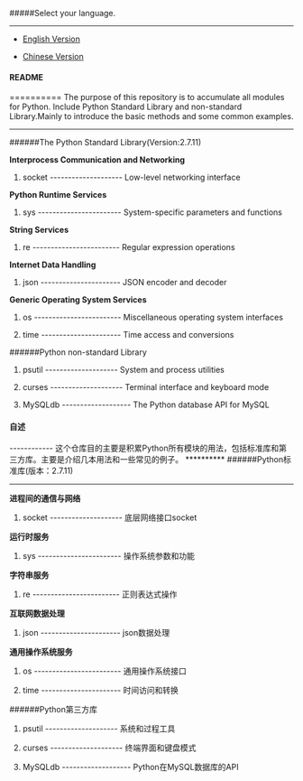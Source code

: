 #####Select your language.

-------------

* [English Version](#EV)

* [Chinese Version](#CV)

<h4 id = 'EV'>README</h4>
==========
The purpose of this repository is to accumulate all modules for Python. Include Python Standard Library and non-standard Library.Mainly to introduce the basic methods and some common examples.

------------

######The Python Standard Library(Version:2.7.11)

**Interprocess Communication and Networking**

1. socket -------------------- Low-level networking interface


**Python Runtime Services**

1. sys ----------------------- System-specific parameters and functions


**String Services**

1. re ------------------------ Regular expression operations

**Internet Data Handling**

1. json ---------------------- JSON encoder and decoder

**Generic Operating System Services**

1. os ------------------------ Miscellaneous operating system interfaces

2. time ---------------------- Time access and conversions

######Python non-standard Library

1. psutil -------------------- System and process utilities

2. curses -------------------- Terminal interface and keyboard mode

3. MySQLdb ------------------- The Python database API for MySQL

<h4 id = 'CV'>自述</h4>
------------
这个仓库目的主要是积累Python所有模块的用法，包括标准库和第三方库。主要是介绍几本用法和一些常见的例子。
**********
######Python标准库(版本：2.7.11)

----------

**进程间的通信与网络**

1. socket -------------------- 底层网络接口socket

**运行时服务**

1. sys ----------------------- 操作系统参数和功能

**字符串服务**

1. re ------------------------ 正则表达式操作

**互联网数据处理**

1. json ---------------------- json数据处理

**通用操作系统服务**

1. os ------------------------ 通用操作系统接口

2. time ---------------------- 时间访问和转换

######Python第三方库

1. psutil -------------------- 系统和过程工具

2. curses -------------------- 终端界面和键盘模式

3. MySQLdb ------------------- Python在MySQL数据库的API



